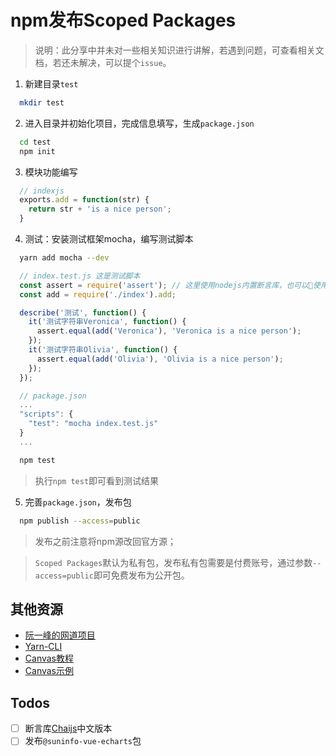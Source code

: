 # npm发布Scoped Packages

> 说明：此分享中并未对一些相关知识进行讲解，若遇到问题，可查看相关文档，若还未解决，可以提个`issue`。

1. 新建目录`test`

```bash
  mkdir test
```

2. 进入目录并初始化项目，完成信息填写，生成`package.json`

```bash
  cd test
  npm init
```

3. 模块功能编写

```javascript
  // indexjs
  exports.add = function(str) {
    return str + 'is a nice person';
  }
```

4. 测试：安装测试框架mocha，编写测试脚本

```bash
  yarn add mocha --dev
```

```javascript
  // index.test.js 这是测试脚本
  const assert = require('assert'); // 这里使用nodejs内置断言库，也可以使用chaijs、shouldjs等
  const add = require('./index').add;

  describe('测试', function() {
    it('测试字符串Veronica', function() {
      assert.equal(add('Veronica'), 'Veronica is a nice person');
    });
    it('测试字符串Olivia', function() {
      assert.equal(add('Olivia'), 'Olivia is a nice person');
    });
  });
```

```javascript
  // package.json
  ...
  "scripts": {
    "test": "mocha index.test.js"
  }
  ...
```

```bash
  npm test
```

> 执行`npm test`即可看到测试结果

5. 完善`package.json`，发布包

```bash
  npm publish --access=public
```
> 发布之前注意将npm源改回官方源；

>`Scoped Packages`默认为私有包，发布私有包需要是付费账号，通过参数`--access=public`即可免费发布为公开包。

## 其他资源
- [阮一峰的网道项目](https://github.com/wangdoc)
- [Yarn-CLI](https://yarnpkg.com/zh-Hans/docs/cli/)
- [Canvas教程](https://airingursb.gitbooks.io/canvas/content/)
- [Canvas示例](https://github.com/bxm0927/canvas-special)

## Todos
- [ ] 断言库[Chaijs](http://www.chaijs.com/)中文版本
- [ ] 发布`@suninfo-vue-echarts`包